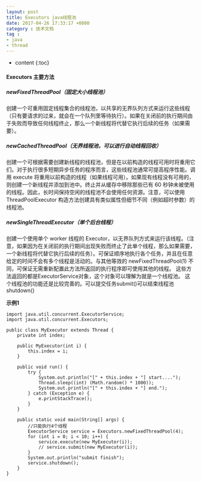 ```yaml
---
layout: post
title: Executors java线程池
date: 2017-04-26 17:33:17 +0800
category : 技术文档
tag :
- java
- thread
---
```

* content
{:toc}

#### Executors 主要方法
##### newFixedThreadPool（固定大小线程池）
创建一个可重用固定线程集合的线程池，以共享的无界队列方式来运行这些线程（只有要请求的过来，就会在一个队列里等待执行）。如果在关闭前的执行期间由于失败而导致任何线程终止，那么一个新线程将代替它执行后续的任务（如果需要）。

##### newCachedThreadPool（无界线程池，可以进行自动线程回收）
创建一个可根据需要创建新线程的线程池，但是在以前构造的线程可用时将重用它们。对于执行很多短期异步任务的程序而言，这些线程池通常可提高程序性能。调用 execute 将重用以前构造的线程（如果线程可用）。如果现有线程没有可用的，则创建一个新线程并添加到池中。终止并从缓存中移除那些已有 60 秒钟未被使用的线程。因此，长时间保持空闲的线程池不会使用任何资源。注意，可以使用 ThreadPoolExecutor 构造方法创建具有类似属性但细节不同（例如超时参数）的线程池。

##### newSingleThreadExecutor（单个后台线程）
创建一个使用单个 worker 线程的 Executor，以无界队列方式来运行该线程。（注意，如果因为在关闭前的执行期间出现失败而终止了此单个线程，那么如果需要，一个新线程将代替它执行后续的任务）。可保证顺序地执行各个任务，并且在任意给定的时间不会有多个线程是活动的。与其他等效的 newFixedThreadPool(1) 不同，可保证无需重新配置此方法所返回的执行程序即可使用其他的线程。
这些方法返回的都是ExecutorService对象，这个对象可以理解为就是一个线程池。
这个线程池的功能还是比较完善的。可以提交任务submit()可以结束线程池shutdown()

**示例1**

    import java.util.concurrent.ExecutorService;
	import java.util.concurrent.Executors;
	
	public class MyExecutor extends Thread {
		private int index;
	
		public MyExecutor(int i) {
			this.index = i;
		}
	
		public void run() {
			try {
				System.out.println("[" + this.index + "] start....");
				Thread.sleep((int) (Math.random() * 1000));
				System.out.println("[" + this.index + "] end.");
			} catch (Exception e) {
				e.printStackTrace();
			}
		}
	
		public static void main(String[] args) {
		    //只能执行4个线程
			ExecutorService service = Executors.newFixedThreadPool(4);
			for (int i = 0; i < 10; i++) {
				service.execute(new MyExecutor(i));
				// service.submit(new MyExecutor(i));
			}
			System.out.println("submit finish");
			service.shutdown();
		}
	}




